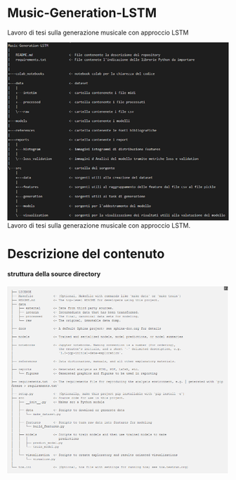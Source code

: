 # Music-Generation-LSTM
Lavoro di tesi sulla generazione musicale con approccio LSTM

![](albero_sorgente.png)
Lavoro di tesi sulla generazione musicale con approccio LSTM.

# Descrizione del contenuto
#### struttura della source directory

![](template_albero.png)


